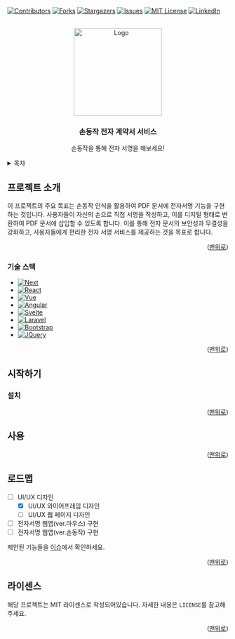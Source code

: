 <!-- Improved compatibility of 맨위로 link: See: https://github.com/SignaHand/SignaHand/pull/73 -->

<a name="맨위로"></a>

<!--
*** Thanks for checking out the Best-README-Template. If you have a suggestion
*** that would make this better, please fork the repo and create a pull request
*** or simply open an issue with the tag "enhancement".
*** Don't forget to give the project a star!
*** Thanks again! Now go create something AMAZING! :D
-->

<!-- PROJECT SHIELDS -->
<!--
*** I'm using markdown "reference style" links for readability.
*** Reference links are enclosed in brackets [ ] instead of parentheses ( ).
*** See the bottom of this document for the declaration of the reference variables
*** for contributors-url, forks-url, etc. This is an optional, concise syntax you may use.
*** https://www.markdownguide.org/basic-syntax/#reference-style-links
-->

[![Contributors][contributors-shield]][contributors-url]
[![Forks][forks-shield]][forks-url]
[![Stargazers][stars-shield]][stars-url]
[![Issues][issues-shield]][issues-url]
[![MIT License][license-shield]][license-url]
[![LinkedIn][linkedin-shield]][linkedin-url]

<!-- PROJECT LOGO -->
<br />
<div align="center">
  <a href="https://github.com/SignaHand/SignaHand">
    <img src="https://github.com/SignaHand/SignaHand/assets/16192720/f315ec07-e15f-4cf8-8688-b441dabcb06b" alt="Logo" width="200" height="200">
  </a>

  <h3 align="center">손동작 전자 계약서 서비스</h3>

  <p align="center">
    손동작을 통해 전자 서명을 해보세요!
  </p>
</div>

<!-- TABLE OF CONTENTS -->
<details>
  <summary>목차</summary>
  <ol>
    <li>
      <a href="#프로젝트-소개">프로젝트 소개</a>
      <ul>
        <li><a href="#기술-스택">기술 스택</a></li>
      </ul>
    </li>
    <li>
      <a href="#시작하기">시작하기</a>
      <ul>
        <li><a href="#설치">설치</a></li>
      </ul>
    </li>
    <li><a href="#사용">사용</a></li>
    <li><a href="#로드맵">로드맵</a></li>
    <li><a href="#라이센스">라이센스</a></li>
  </ol>
</details>

<!-- ABOUT THE PROJECT -->

## 프로젝트 소개

이 프로젝트의 주요 목표는 손동작 인식을 활용하여 PDF 문서에 전자서명 기능을 구현하는 것입니다. 사용자들이 자신의 손으로 직접 서명을 작성하고, 이를 디지털 형태로 변환하여 PDF 문서에 삽입할 수 있도록 합니다. 이를 통해 전자 문서의 보안성과 무결성을 강화하고, 사용자들에게 편리한 전자 서명 서비스를 제공하는 것을 목표로 합니다.

<p align="right">(<a href="#맨위로">맨위로</a>)</p>

### 기술 스택

- [![Next][Next.js]][Next-url]
- [![React][React.js]][React-url]
- [![Vue][Vue.js]][Vue-url]
- [![Angular][Angular.io]][Angular-url]
- [![Svelte][Svelte.dev]][Svelte-url]
- [![Laravel][Laravel.com]][Laravel-url]
- [![Bootstrap][Bootstrap.com]][Bootstrap-url]
- [![JQuery][JQuery.com]][JQuery-url]

<p align="right">(<a href="#맨위로">맨위로</a>)</p>

<!-- GETTING STARTED -->

## 시작하기

### 설치

<p align="right">(<a href="#맨위로">맨위로</a>)</p>

<!-- USAGE EXAMPLES -->

## 사용

<p align="right">(<a href="#맨위로">맨위로</a>)</p>

<!-- ROADMAP -->

## 로드맵

- [ ] UI/UX 디자인
  - [x] UI/UX 와이어프레임 디자인
  - [ ] UI/UX 웹 페이지 디자인
- [ ] 전자서명 웹앱(ver.마우스) 구현
- [ ] 전자서명 웹앱(ver.손동작) 구현

제안된 기능들을 [이슈](https://github.com/SignaHand/SignaHand/issues)에서 확인하세요.

<p align="right">(<a href="#맨위로">맨위로</a>)</p>

<!-- LICENSE -->

## 라이센스

해당 프로젝트는 MIT 라이센스로 작성되어있습니다. 자세한 내용은 `LICENSE`를 참고해주세요.

<p align="right">(<a href="#맨위로">맨위로</a>)</p>

<!-- ACKNOWLEDGMENTS

## Acknowledgments

Use this space to list resources you find helpful and would like to give credit to. I've included a few of my favorites to kick things off!

- [Choose an Open Source License](https://choosealicense.com)
- [GitHub Emoji Cheat Sheet](https://www.webpagefx.com/tools/emoji-cheat-sheet)
- [Malven's Flexbox Cheatsheet](https://flexbox.malven.co/)
- [Malven's Grid Cheatsheet](https://grid.malven.co/)
- [Img Shields](https://shields.io)
- [GitHub Pages](https://pages.github.com)
- [Font Awesome](https://fontawesome.com)
- [React Icons](https://react-icons.github.io/react-icons/search)

<p align="right">(<a href="#맨위로">맨위로</a>)</p>
-->

<!-- MARKDOWN LINKS & IMAGES -->
<!-- https://www.markdownguide.org/basic-syntax/#reference-style-links -->

[contributors-shield]: https://img.shields.io/github/contributors/SignaHand/SignaHand.svg?style=for-the-badge
[contributors-url]: https://github.com/SignaHand/SignaHand/graphs/contributors
[forks-shield]: https://img.shields.io/github/forks/SignaHand/SignaHand.svg?style=for-the-badge
[forks-url]: https://github.com/SignaHand/SignaHand/network/members
[stars-shield]: https://img.shields.io/github/stars/SignaHand/SignaHand.svg?style=for-the-badge
[stars-url]: https://github.com/SignaHand/SignaHand/stargazers
[issues-shield]: https://img.shields.io/github/issues/SignaHand/SignaHand.svg?style=for-the-badge
[issues-url]: https://github.com/SignaHand/SignaHand/issues
[license-shield]: https://img.shields.io/github/license/SignaHand/SignaHand.svg?style=for-the-badge
[license-url]: https://github.com/SignaHand/SignaHand/blob/master/LICENSE.txt
[linkedin-shield]: https://img.shields.io/badge/-LinkedIn-black.svg?style=for-the-badge&logo=linkedin&colorB=555
[linkedin-url]: https://linkedin.com/in/othneildrew
[product-screenshot]: images/screenshot.png
[Next.js]: https://img.shields.io/badge/next.js-000000?style=for-the-badge&logo=nextdotjs&logoColor=white
[Next-url]: https://nextjs.org/
[React.js]: https://img.shields.io/badge/React-20232A?style=for-the-badge&logo=react&logoColor=61DAFB
[React-url]: https://reactjs.org/
[Vue.js]: https://img.shields.io/badge/Vue.js-35495E?style=for-the-badge&logo=vuedotjs&logoColor=4FC08D
[Vue-url]: https://vuejs.org/
[Angular.io]: https://img.shields.io/badge/Angular-DD0031?style=for-the-badge&logo=angular&logoColor=white
[Angular-url]: https://angular.io/
[Svelte.dev]: https://img.shields.io/badge/Svelte-4A4A55?style=for-the-badge&logo=svelte&logoColor=FF3E00
[Svelte-url]: https://svelte.dev/
[Laravel.com]: https://img.shields.io/badge/Laravel-FF2D20?style=for-the-badge&logo=laravel&logoColor=white
[Laravel-url]: https://laravel.com
[Bootstrap.com]: https://img.shields.io/badge/Bootstrap-563D7C?style=for-the-badge&logo=bootstrap&logoColor=white
[Bootstrap-url]: https://getbootstrap.com
[JQuery.com]: https://img.shields.io/badge/jQuery-0769AD?style=for-the-badge&logo=jquery&logoColor=white
[JQuery-url]: https://jquery.com
